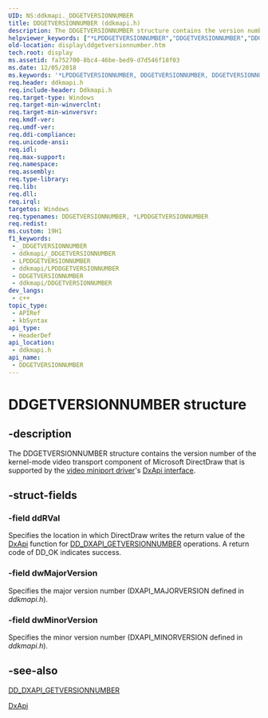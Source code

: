 ```yaml
---
UID: NS:ddkmapi._DDGETVERSIONNUMBER
title: DDGETVERSIONNUMBER (ddkmapi.h)
description: The DDGETVERSIONNUMBER structure contains the version number of the kernel-mode video transport component of Microsoft DirectDraw that is supported by the video miniport driver's DxApi interface.
helpviewer_keywords: ["*LPDDGETVERSIONNUMBER","DDGETVERSIONNUMBER","DDGETVERSIONNUMBER structure [Display Devices]","LPDDGETVERSIONNUMBER","LPDDGETVERSIONNUMBER structure pointer [Display Devices]","ddkmapi/DDGETVERSIONNUMBER","ddkmapi/LPDDGETVERSIONNUMBER","ddstrcts_82a9e57e-1569-44f2-b903-41140e18621f.xml","display.ddgetversionnumber"]
old-location: display\ddgetversionnumber.htm
tech.root: display
ms.assetid: fa752700-8bc4-46be-bed9-d7d546f18f03
ms.date: 12/05/2018
ms.keywords: '*LPDDGETVERSIONNUMBER, DDGETVERSIONNUMBER, DDGETVERSIONNUMBER structure [Display Devices], LPDDGETVERSIONNUMBER, LPDDGETVERSIONNUMBER structure pointer [Display Devices], ddkmapi/DDGETVERSIONNUMBER, ddkmapi/LPDDGETVERSIONNUMBER, ddstrcts_82a9e57e-1569-44f2-b903-41140e18621f.xml, display.ddgetversionnumber'
req.header: ddkmapi.h
req.include-header: Ddkmapi.h
req.target-type: Windows
req.target-min-winverclnt: 
req.target-min-winversvr: 
req.kmdf-ver: 
req.umdf-ver: 
req.ddi-compliance: 
req.unicode-ansi: 
req.idl: 
req.max-support: 
req.namespace: 
req.assembly: 
req.type-library: 
req.lib: 
req.dll: 
req.irql: 
targetos: Windows
req.typenames: DDGETVERSIONNUMBER, *LPDDGETVERSIONNUMBER
req.redist: 
ms.custom: 19H1
f1_keywords:
 - _DDGETVERSIONNUMBER
 - ddkmapi/_DDGETVERSIONNUMBER
 - LPDDGETVERSIONNUMBER
 - ddkmapi/LPDDGETVERSIONNUMBER
 - DDGETVERSIONNUMBER
 - ddkmapi/DDGETVERSIONNUMBER
dev_langs:
 - c++
topic_type:
 - APIRef
 - kbSyntax
api_type:
 - HeaderDef
api_location:
 - ddkmapi.h
api_name:
 - DDGETVERSIONNUMBER
---
```


# DDGETVERSIONNUMBER structure


## -description

The DDGETVERSIONNUMBER structure contains the version number of the kernel-mode video transport component of Microsoft DirectDraw that is supported by the <a href="/windows-hardware/drivers/display/video-miniport-drivers-in-the-windows-2000-display-driver-model">video miniport driver</a>'s <a href="/windows-hardware/drivers/ddi/content/index">DxApi interface</a>.

## -struct-fields

### -field ddRVal

Specifies the location in which DirectDraw writes the return value of the <a href="/previous-versions/windows/drivers/display/nf-dxapi-dxapi">DxApi</a> function for <a href="/previous-versions/windows/hardware/drivers/ff550637(v=vs.85)">DD_DXAPI_GETVERSIONNUMBER</a> operations. A return code of DD_OK indicates success.

### -field dwMajorVersion

Specifies the major version number (DXAPI_MAJORVERSION defined in <i>ddkmapi.h</i>).

### -field dwMinorVersion

Specifies the minor version number (DXAPI_MINORVERSION defined in <i>ddkmapi.h</i>).

## -see-also

<a href="/previous-versions/windows/hardware/drivers/ff550637(v=vs.85)">DD_DXAPI_GETVERSIONNUMBER</a>



<a href="/previous-versions/windows/drivers/display/nf-dxapi-dxapi">DxApi</a>